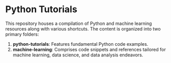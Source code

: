 # Python Tutorials

This repository houses a compilation of Python and machine learning resources along with various shortcuts. The content is organized into two primary folders:

1. **python-tutorials**: Features fundamental Python code examples.
2. **machine-learning**: Comprises code snippets and references tailored for machine learning, data science, and data analysis endeavors.
